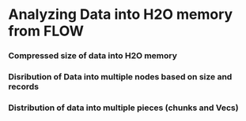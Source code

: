 # Analyzing Data into H2O memory from FLOW #

### Compressed size of data into H2O memory ###

### Disribution of Data into multiple nodes based on size and records ###

### Distribution of data into multiple pieces (chunks and Vecs) ###

